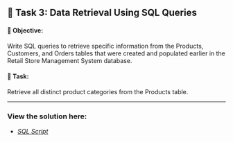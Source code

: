 ## 🧩 Task 3: Data Retrieval Using SQL Queries

#### 📌 Objective:

Write SQL queries to retrieve specific information from the Products, Customers, and Orders tables that were created and populated earlier in the Retail Store Management System database.

#### 🧠 Task:
Retrieve all distinct product categories from the Products table.

---

### View the solution here: 

* *[SQL Script](SqlScript.sql)*